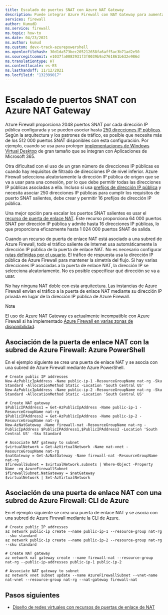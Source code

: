 ```yaml
---
title: Escalado de puertos SNAT con Azure NAT Gateway
description: Puede integrar Azure Firewall con NAT Gateway para aumentar los puertos SNAT.
services: firewall
author: KumudD
ms.service: firewall
ms.topic: how-to
ms.date: 04/23/2021
ms.author: kumud
ms.custom: devx-track-azurepowershell
ms.openlocfilehash: 30d1da573bec205212658fa6aff5ac3b71ad2e50
ms.sourcegitcommit: e1037fa0082931f3f0039b9a2761861b632e986d
ms.translationtype: HT
ms.contentlocale: es-ES
ms.lasthandoff: 11/12/2021
ms.locfileid: "132399017"
---
```

# <a name="scale-snat-ports-with-azure-nat-gateway"></a>Escalado de puertos SNAT con Azure NAT Gateway

Azure Firewall proporciona 2048 puertos SNAT por cada dirección IP pública configurada y se pueden asociar hasta [250 direcciones IP públicas](./deploy-multi-public-ip-powershell.md). Según la arquitectura y los patrones de tráfico, es posible que necesite más de los 512 000 puertos SNAT disponibles con esta configuración. Por ejemplo, cuando se usa para proteger [implementaciones de Windows Virtual Desktop](./protect-azure-virtual-desktop.md) de gran tamaño que se integran con Aplicaciones de Microsoft 365.

Otra dificultad con el uso de un gran número de direcciones IP públicas es cuando hay requisitos de filtrado de direcciones IP de nivel inferior. Azure Firewall selecciona aleatoriamente la dirección IP pública de origen que se va a usar para una conexión, por lo que debe permitir todas las direcciones IP públicas asociadas a ella. Incluso si usa [prefijos de dirección IP pública](../virtual-network/ip-services/public-ip-address-prefix.md) y necesita asociar 250 direcciones IP públicas para cumplir los requisitos de puerto SNAT salientes, debe crear y permitir 16 prefijos de dirección IP pública.

Una mejor opción para escalar los puertos SNAT salientes es usar el [recurso de puerta de enlace NAT](../virtual-network/nat-gateway/nat-overview.md). Este recurso proporciona 64 000 puertos SNAT por dirección IP pública y admite hasta 16 direcciones IP públicas, lo que proporciona eficazmente hasta 1 024 000 puertos SNAT de salida.

Cuando un recurso de puerta de enlace NAT está asociado a una subred de Azure Firewall, todo el tráfico saliente de Internet usa automáticamente la dirección IP pública de la puerta de enlace NAT. No es necesario configurar [rutas definidas por el usuario](../virtual-network/tutorial-create-route-table-portal.md). El tráfico de respuesta usa la dirección IP pública de Azure Firewall para mantener la simetría del flujo. Si hay varias direcciones IP asociadas a la puerta de enlace NAT, la dirección IP se selecciona aleatoriamente. No es posible especificar qué dirección se va a usar.

No hay ninguna NAT doble con esta arquitectura. Las instancias de Azure Firewall envían el tráfico a la puerta de enlace NAT mediante su dirección IP privada en lugar de la dirección IP pública de Azure Firewall.

> [!NOTE]
> El uso de Azure NAT Gateway es actualmente incompatible con Azure Firewall si ha implementado [Azure Firewall en varias zonas de disponibilidad](deploy-availability-zone-powershell.md).

## <a name="associate-nat-gateway-with-azure-firewall-subnet---azure-powershell"></a>Asociación de la puerta de enlace NAT con la subred de Azure Firewall: Azure PowerShell

En el ejemplo siguiente se crea una puerta de enlace NAT y se asocia con una subred de Azure Firewall mediante Azure PowerShell.

```azurepowershell-interactive
# Create public IP addresses
New-AzPublicIpAddress -Name public-ip-1 -ResourceGroupName nat-rg -Sku Standard -AllocationMethod Static -Location 'South Central US'
New-AzPublicIpAddress -Name public-ip-2 -ResourceGroupName nat-rg -Sku Standard -AllocationMethod Static -Location 'South Central US'

# Create NAT gateway
$PublicIPAddress1 = Get-AzPublicIpAddress -Name public-ip-1 -ResourceGroupName nat-rg
$PublicIPAddress2 = Get-AzPublicIpAddress -Name public-ip-2 -ResourceGroupName nat-rg
New-AzNatGateway -Name firewall-nat -ResourceGroupName nat-rg -PublicIpAddress $PublicIPAddress1,$PublicIPAddress2 -Location 'South Central US' -Sku Standard

# Associate NAT gateway to subnet
$virtualNetwork = Get-AzVirtualNetwork -Name nat-vnet -ResourceGroupName nat-rg
$natGateway = Get-AzNatGateway -Name firewall-nat -ResourceGroupName nat-rg
$firewallSubnet = $virtualNetwork.subnets | Where-Object -Property Name -eq AzureFirewallSubnet
$firewallSubnet.NatGateway = $natGateway
$virtualNetwork | Set-AzVirtualNetwork
```

## <a name="associate-nat-gateway-with-azure-firewall-subnet---azure-cli"></a>Asociación de una puerta de enlace NAT con una subred de Azure Firewall: CLI de Azure

En el ejemplo siguiente se crea una puerta de enlace NAT y se asocia con una subred de Azure Firewall mediante la CLI de Azure.

```azurecli-interactive
# Create public IP addresses
az network public-ip create --name public-ip-1 --resource-group nat-rg --sku standard
az network public-ip create --name public-ip-2 --resource-group nat-rg --sku standard

# Create NAT gateway
az network nat gateway create --name firewall-nat --resource-group nat-rg --public-ip-addresses public-ip-1 public-ip-2

# Associate NAT gateway to subnet
az network vnet subnet update --name AzureFirewallSubnet --vnet-name nat-vnet --resource-group nat-rg --nat-gateway firewall-nat
```

## <a name="next-steps"></a>Pasos siguientes

- [Diseño de redes virtuales con recursos de puertas de enlace de NAT](../virtual-network/nat-gateway/nat-gateway-resource.md)